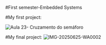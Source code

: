 #First semester-Embedded Systems


















#My first project:

![Aula 23- Cruzamento do semáforo ](https://github.com/user-attachments/assets/e042e1cb-6594-47be-b182-501fb0325390)




#My final project:
![IMG-20250625-WA0002](https://github.com/user-attachments/assets/8fd4375c-e8b8-43b2-8d51-9edc0f2a72b9)



